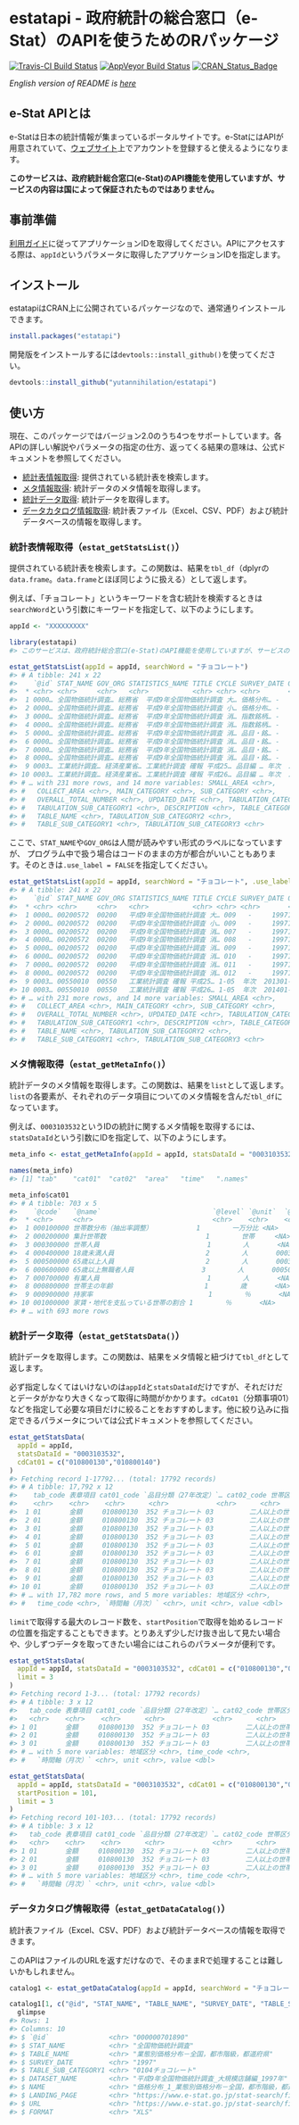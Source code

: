 
<!-- README.md is generated from README.Rmd. Please edit that file -->

# estatapi - 政府統計の総合窓口（e-Stat）のAPIを使うためのRパッケージ

[![Travis-CI Build
Status](https://travis-ci.org/yutannihilation/estatapi.svg?branch=master)](https://travis-ci.org/yutannihilation/estatapi)
[![AppVeyor Build
Status](https://ci.appveyor.com/api/projects/status/github/yutannihilation/estatapi?branch=master&svg=true)](https://ci.appveyor.com/project/yutannihilation/estatapi)
[![CRAN\_Status\_Badge](http://www.r-pkg.org/badges/version/estatapi)](http://cran.r-project.org/package=estatapi)

*English version of README is
[here](https://github.com/yutannihilation/estatapi/blob/master/README.en.md)*

## e-Stat APIとは

e-Statは日本の統計情報が集まっているポータルサイトです。e-StatにはAPIが用意されていて、[ウェブサイト](http://www.e-stat.go.jp/api/)上でアカウントを登録すると使えるようになります。

**このサービスは、政府統計総合窓口(e-Stat)のAPI機能を使用していますが、サービスの内容は国によって保証されたものではありません。**

## 事前準備

[利用ガイド](http://www.e-stat.go.jp/api/api-guide/)に従ってアプリケーションIDを取得してください。APIにアクセスする際は、`appId`というパラメータに取得したアプリケーションIDを指定します。

## インストール

estatapiはCRAN上に公開されているパッケージなので、通常通りインストールできます。

``` r
install.packages("estatapi")
```

開発版をインストールするには`devtools::install_github()`を使ってください。

``` r
devtools::install_github("yutannihilation/estatapi")
```

## 使い方

現在、このパッケージではバージョン2.0のうち4つをサポートしています。各APIの詳しい解説やパラメータの指定の仕方、返ってくる結果の意味は、公式ドキュメントを参照してください。

  - [統計表情報取得](http://www.e-stat.go.jp/api/e-stat-manual/#api_2_1):
    提供されている統計表を検索します。
  - [メタ情報取得](http://www.e-stat.go.jp/api/e-stat-manual/#api_2_2):
    統計データのメタ情報を取得します。
  - [統計データ取得](http://www.e-stat.go.jp/api/e-stat-manual/#api_2_3):
    統計データを取得します。
  - [データカタログ情報取得](http://www.e-stat.go.jp/api/e-stat-manual/#api_2_6):
    統計表ファイル（Excel、CSV、PDF）および統計データベースの情報を取得します。

### 統計表情報取得（`estat_getStatsList()`）

提供されている統計表を検索します。この関数は、結果を`tbl_df`（dplyrの`data.frame`。`data.frame`とほぼ同じように扱える）として返します。

例えば、「チョコレート」というキーワードを含む統計を検索するときは`searchWord`という引数にキーワードを指定して、以下のようにします。

``` r
appId <- "XXXXXXXXX"
```

``` r
library(estatapi)
#> このサービスは、政府統計総合窓口(e-Stat)のAPI機能を使用していますが、サービスの内容は国によって保証されたものではありません。

estat_getStatsList(appId = appId, searchWord = "チョコレート")
#> # A tibble: 241 x 22
#>    `@id` STAT_NAME GOV_ORG STATISTICS_NAME TITLE CYCLE SURVEY_DATE OPEN_DATE
#>  * <chr> <chr>     <chr>   <chr>           <chr> <chr> <chr>       <chr>    
#>  1 0000… 全国物価統計調査… 総務省  平成9年全国物価統計調査 大… 価格分布… -     199711      2007-09-…
#>  2 0000… 全国物価統計調査… 総務省  平成9年全国物価統計調査 小… 価格分布… -     199711      2007-09-…
#>  3 0000… 全国物価統計調査… 総務省  平成9年全国物価統計調査 消… 指数銘柄… -     199711      2007-09-…
#>  4 0000… 全国物価統計調査… 総務省  平成9年全国物価統計調査 消… 指数銘柄… -     199711      2007-09-…
#>  5 0000… 全国物価統計調査… 総務省  平成9年全国物価統計調査 消… 品目・銘… -     199711      2007-09-…
#>  6 0000… 全国物価統計調査… 総務省  平成9年全国物価統計調査 消… 品目・銘… -     199711      2007-09-…
#>  7 0000… 全国物価統計調査… 総務省  平成9年全国物価統計調査 消… 品目・銘… -     199711      2007-09-…
#>  8 0000… 全国物価統計調査… 総務省  平成9年全国物価統計調査 消… 品目・銘… -     199711      2007-09-…
#>  9 0003… 工業統計調査… 経済産業省… 工業統計調査 確報 平成25… 品目編 … 年次  201301-201… 2015-05-…
#> 10 0003… 工業統計調査… 経済産業省… 工業統計調査 確報 平成26… 品目編 … 年次  201401-201… 2016-04-…
#> # … with 231 more rows, and 14 more variables: SMALL_AREA <chr>,
#> #   COLLECT_AREA <chr>, MAIN_CATEGORY <chr>, SUB_CATEGORY <chr>,
#> #   OVERALL_TOTAL_NUMBER <chr>, UPDATED_DATE <chr>, TABULATION_CATEGORY <chr>,
#> #   TABULATION_SUB_CATEGORY1 <chr>, DESCRIPTION <chr>, TABLE_CATEGORY <chr>,
#> #   TABLE_NAME <chr>, TABULATION_SUB_CATEGORY2 <chr>,
#> #   TABLE_SUB_CATEGORY1 <chr>, TABULATION_SUB_CATEGORY3 <chr>
```

ここで、`STAT_NAME`や`GOV_ORG`は人間が読みやすい形式のラベルになっていますが、
プログラム中で扱う場合はコードのままの方が都合がいいこともあります。そのときは`.use_label
= FALSE`を指定してください。

``` r
estat_getStatsList(appId = appId, searchWord = "チョコレート", .use_label = FALSE)
#> # A tibble: 241 x 22
#>    `@id` STAT_NAME GOV_ORG STATISTICS_NAME TITLE CYCLE SURVEY_DATE OPEN_DATE
#>  * <chr> <chr>     <chr>   <chr>           <chr> <chr> <chr>       <chr>    
#>  1 0000… 00200572  00200   平成9年全国物価統計調査 大… 009   -     199711      2007-09-…
#>  2 0000… 00200572  00200   平成9年全国物価統計調査 小… 009   -     199711      2007-09-…
#>  3 0000… 00200572  00200   平成9年全国物価統計調査 消… 007   -     199711      2007-09-…
#>  4 0000… 00200572  00200   平成9年全国物価統計調査 消… 008   -     199711      2007-09-…
#>  5 0000… 00200572  00200   平成9年全国物価統計調査 消… 009   -     199711      2007-09-…
#>  6 0000… 00200572  00200   平成9年全国物価統計調査 消… 010   -     199711      2007-09-…
#>  7 0000… 00200572  00200   平成9年全国物価統計調査 消… 011   -     199711      2007-09-…
#>  8 0000… 00200572  00200   平成9年全国物価統計調査 消… 012   -     199711      2007-09-…
#>  9 0003… 00550010  00550   工業統計調査 確報 平成25… 1-05  年次  201301-201… 2015-05-…
#> 10 0003… 00550010  00550   工業統計調査 確報 平成26… 1-05  年次  201401-201… 2016-04-…
#> # … with 231 more rows, and 14 more variables: SMALL_AREA <chr>,
#> #   COLLECT_AREA <chr>, MAIN_CATEGORY <chr>, SUB_CATEGORY <chr>,
#> #   OVERALL_TOTAL_NUMBER <chr>, UPDATED_DATE <chr>, TABULATION_CATEGORY <chr>,
#> #   TABULATION_SUB_CATEGORY1 <chr>, DESCRIPTION <chr>, TABLE_CATEGORY <chr>,
#> #   TABLE_NAME <chr>, TABULATION_SUB_CATEGORY2 <chr>,
#> #   TABLE_SUB_CATEGORY1 <chr>, TABULATION_SUB_CATEGORY3 <chr>
```

### メタ情報取得（`estat_getMetaInfo()`）

統計データのメタ情報を取得します。この関数は、結果を`list`として返します。`list`の各要素が、それぞれのデータ項目についてのメタ情報を含んだ`tbl_df`になっています。

例えば、`0003103532`というIDの統計に関するメタ情報を取得するには、`statsDataId`という引数にIDを指定して、以下のようにします。

``` r
meta_info <- estat_getMetaInfo(appId = appId, statsDataId = "0003103532")

names(meta_info)
#> [1] "tab"    "cat01"  "cat02"  "area"   "time"   ".names"

meta_info$cat01
#> # A tibble: 703 x 5
#>    `@code`   `@name`                            `@level` `@unit`  `@parentCode`
#>  * <chr>     <chr>                              <chr>    <chr>    <chr>        
#>  1 000100000 世帯数分布（抽出率調整）           1        一万分比 <NA>         
#>  2 000200000 集計世帯数                         1        世帯     <NA>         
#>  3 000300000 世帯人員                           1        人       <NA>         
#>  4 000400000 18歳未満人員                       2        人       000300000    
#>  5 000500000 65歳以上人員                       2        人       000300000    
#>  6 000600000 65歳以上無職者人員                 3        人       000500000    
#>  7 000700000 有業人員                           1        人       <NA>         
#>  8 000800000 世帯主の年齢                       1        歳       <NA>         
#>  9 000900000 持家率                             1        ％       <NA>         
#> 10 001000000 家賃・地代を支払っている世帯の割合 1        ％       <NA>         
#> # … with 693 more rows
```

### 統計データ取得（`estat_getStatsData()`）

統計データを取得します。この関数は、結果をメタ情報と紐づけて`tbl_df`として返します。

必ず指定しなくてはいけないのは`appId`と`statsDataId`だけですが、それだけだとデータがかなり大きくなって取得に時間がかかります。`cdCat01`（分類事項01）などを指定して必要な項目だけに絞ることをおすすめします。他に絞り込みに指定できるパラメータについては公式ドキュメントを参照してください。

``` r
estat_getStatsData(
  appId = appId,
  statsDataId = "0003103532",
  cdCat01 = c("010800130","010800140")
)
#> Fetching record 1-17792... (total: 17792 records)
#> # A tibble: 17,792 x 12
#>    tab_code 表章項目 cat01_code `品目分類（27年改定）`… cat02_code 世帯区分 area_code
#>    <chr>    <chr>    <chr>      <chr>            <chr>      <chr>    <chr>    
#>  1 01       金額     010800130  352 チョコレート 03         二人以上の世帯… 00000    
#>  2 01       金額     010800130  352 チョコレート 03         二人以上の世帯… 00000    
#>  3 01       金額     010800130  352 チョコレート 03         二人以上の世帯… 00000    
#>  4 01       金額     010800130  352 チョコレート 03         二人以上の世帯… 00000    
#>  5 01       金額     010800130  352 チョコレート 03         二人以上の世帯… 00000    
#>  6 01       金額     010800130  352 チョコレート 03         二人以上の世帯… 00000    
#>  7 01       金額     010800130  352 チョコレート 03         二人以上の世帯… 00000    
#>  8 01       金額     010800130  352 チョコレート 03         二人以上の世帯… 00000    
#>  9 01       金額     010800130  352 チョコレート 03         二人以上の世帯… 00000    
#> 10 01       金額     010800130  352 チョコレート 03         二人以上の世帯… 00000    
#> # … with 17,782 more rows, and 5 more variables: 地域区分 <chr>,
#> #   time_code <chr>, `時間軸（月次）` <chr>, unit <chr>, value <dbl>
```

`limit`で取得する最大のレコード数を、`startPosition`で取得を始めるレコードの位置を指定することもできます。とりあえず少しだけ抜き出して見たい場合や、少しずつデータを取ってきたい場合にはこれらのパラメータが便利です。

``` r
estat_getStatsData(
  appId = appId, statsDataId = "0003103532", cdCat01 = c("010800130","010800140"),
  limit = 3
)
#> Fetching record 1-3... (total: 17792 records)
#> # A tibble: 3 x 12
#>   tab_code 表章項目 cat01_code `品目分類（27年改定）`… cat02_code 世帯区分 area_code
#>   <chr>    <chr>    <chr>      <chr>            <chr>      <chr>    <chr>    
#> 1 01       金額     010800130  352 チョコレート 03         二人以上の世帯… 00000    
#> 2 01       金額     010800130  352 チョコレート 03         二人以上の世帯… 00000    
#> 3 01       金額     010800130  352 チョコレート 03         二人以上の世帯… 00000    
#> # … with 5 more variables: 地域区分 <chr>, time_code <chr>,
#> #   `時間軸（月次）` <chr>, unit <chr>, value <dbl>

estat_getStatsData(
  appId = appId, statsDataId = "0003103532", cdCat01 = c("010800130","010800140"),
  startPosition = 101,
  limit = 3
)
#> Fetching record 101-103... (total: 17792 records)
#> # A tibble: 3 x 12
#>   tab_code 表章項目 cat01_code `品目分類（27年改定）`… cat02_code 世帯区分 area_code
#>   <chr>    <chr>    <chr>      <chr>            <chr>      <chr>    <chr>    
#> 1 01       金額     010800130  352 チョコレート 03         二人以上の世帯… 00000    
#> 2 01       金額     010800130  352 チョコレート 03         二人以上の世帯… 00000    
#> 3 01       金額     010800130  352 チョコレート 03         二人以上の世帯… 00000    
#> # … with 5 more variables: 地域区分 <chr>, time_code <chr>,
#> #   `時間軸（月次）` <chr>, unit <chr>, value <dbl>
```

### データカタログ情報取得（`estat_getDataCatalog()`）

統計表ファイル（Excel、CSV、PDF）および統計データベースの情報を取得できます。

このAPIはファイルのURLを返すだけなので、そのままRで処理することは難しいかもしれません。

``` r
catalog1 <- estat_getDataCatalog(appId = appId, searchWord = "チョコレート", dataType = c("PDF", "XLS"))

catalog1[1, c("@id", "STAT_NAME", "TABLE_NAME", "SURVEY_DATE", "TABLE_SUB_CATEGORY1", "DATASET_NAME", "NAME", "LANDING_PAGE", "URL", "FORMAT")] %>%
  glimpse
#> Rows: 1
#> Columns: 10
#> $ `@id`               <chr> "000000701890"
#> $ STAT_NAME           <chr> "全国物価統計調査"
#> $ TABLE_NAME          <chr> "業態別価格分布－全国，都市階級，都道府県"
#> $ SURVEY_DATE         <chr> "1997"
#> $ TABLE_SUB_CATEGORY1 <chr> "0104チョコレート"
#> $ DATASET_NAME        <chr> "平成9年全国物価統計調査_大規模店舗編_1997年"
#> $ NAME                <chr> "価格分布_1_業態別価格分布－全国，都市階級，都道府県_0104チョコレート"
#> $ LANDING_PAGE        <chr> "https://www.e-stat.go.jp/stat-search/files?layo…
#> $ URL                 <chr> "https://www.e-stat.go.jp/stat-search/file-downl…
#> $ FORMAT              <chr> "XLS"
```
